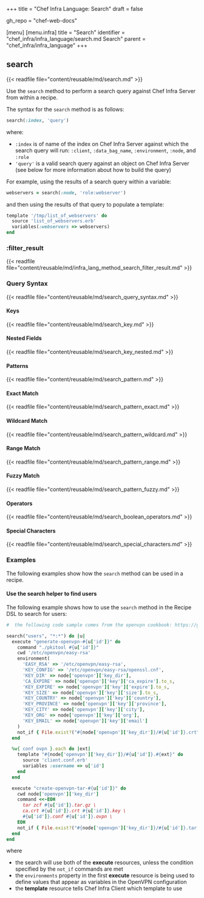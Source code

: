 +++
title = "Chef Infra Language: Search"
draft = false

gh_repo = "chef-web-docs"

[menu]
  [menu.infra]
    title = "Search"
    identifier = "chef_infra/infra_language/search.md Search"
    parent = "chef_infra/infra_language"
+++

## search

{{< readfile file="content/reusable/md/search.md" >}}

Use the `search` method to perform a search query against Chef Infra Server from within a recipe.

The syntax for the `search` method is as follows:

```ruby
search(:index, 'query')
```

where:

- `:index` is of name of the index on Chef Infra Server against which the search query will run: `:client`, `:data_bag_name`, `:environment`, `:node`, and `:role`
- `'query'` is a valid search query against an object on Chef Infra Server (see below for more information about how to build the query)

For example, using the results of a search query within a variable:

```ruby
webservers = search(:node, 'role:webserver')
```

and then using the results of that query to populate a template:

```ruby
template '/tmp/list_of_webservers' do
  source 'list_of_webservers.erb'
  variables(:webservers => webservers)
end
```

### :filter_result

{{< readfile file="content/reusable/md/infra_lang_method_search_filter_result.md" >}}

### Query Syntax

{{< readfile file="content/reusable/md/search_query_syntax.md" >}}

#### Keys

{{< readfile file="content/reusable/md/search_key.md" >}}

#### Nested Fields

{{< readfile file="content/reusable/md/search_key_nested.md" >}}

#### Patterns

{{< readfile file="content/reusable/md/search_pattern.md" >}}

#### Exact Match

{{< readfile file="content/reusable/md/search_pattern_exact.md" >}}

#### Wildcard Match

{{< readfile file="content/reusable/md/search_pattern_wildcard.md" >}}

#### Range Match

{{< readfile file="content/reusable/md/search_pattern_range.md" >}}

#### Fuzzy Match

{{< readfile file="content/reusable/md/search_pattern_fuzzy.md" >}}

#### Operators

{{< readfile file="content/reusable/md/search_boolean_operators.md" >}}

#### Special Characters

{{< readfile file="content/reusable/md/search_special_characters.md" >}}

### Examples

The following examples show how the `search` method can be used in a recipe.

#### Use the search helper to find users

The following example shows how to use the `search` method in the Recipe
DSL to search for users:

```ruby
#  the following code sample comes from the openvpn cookbook: https://github.com/chef-cookbooks/openvpn

search("users", "*:*") do |u|
  execute "generate-openvpn-#{u['id']}" do
    command "./pkitool #{u['id']}"
    cwd '/etc/openvpn/easy-rsa'
    environment(
      'EASY_RSA' => '/etc/openvpn/easy-rsa',
      'KEY_CONFIG' => '/etc/openvpn/easy-rsa/openssl.cnf',
      'KEY_DIR' => node['openvpn']['key_dir'],
      'CA_EXPIRE' => node['openvpn']['key']['ca_expire'].to_s,
      'KEY_EXPIRE' => node['openvpn']['key']['expire'].to_s,
      'KEY_SIZE' => node['openvpn']['key']['size'].to_s,
      'KEY_COUNTRY' => node['openvpn']['key']['country'],
      'KEY_PROVINCE' => node['openvpn']['key']['province'],
      'KEY_CITY' => node['openvpn']['key']['city'],
      'KEY_ORG' => node['openvpn']['key']['org'],
      'KEY_EMAIL' => node['openvpn']['key']['email']
    )
    not_if { File.exist?("#{node['openvpn']['key_dir']}/#{u['id']}.crt") }
  end

  %w{ conf ovpn }.each do |ext|
    template "#{node['openvpn']['key_dir']}/#{u['id']}.#{ext}" do
      source 'client.conf.erb'
      variables :username => u['id']
    end
  end

  execute "create-openvpn-tar-#{u['id']}" do
    cwd node['openvpn']['key_dir']
    command <<-EOH
      tar zcf #{u['id']}.tar.gz \
      ca.crt #{u['id']}.crt #{u['id']}.key \
      #{u['id']}.conf #{u['id']}.ovpn \
    EOH
    not_if { File.exist?("#{node['openvpn']['key_dir']}/#{u['id']}.tar.gz") }
  end
end
```

where

- the search will use both of the **execute** resources, unless the
    condition specified by the `not_if` commands are met
- the `environments` property in the first **execute** resource is
    being used to define values that appear as variables in the OpenVPN
    configuration
- the **template** resource tells Chef Infra Client which template to
    use
